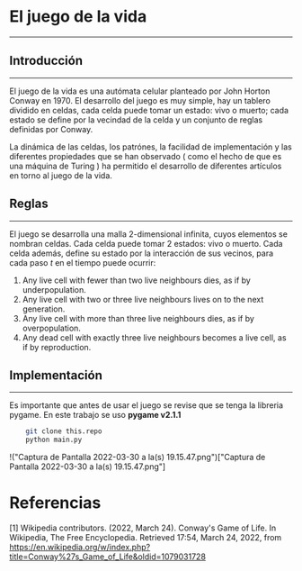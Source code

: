 # El juego de la vida
---
## Introducción 
---
El juego de la vida es una autómata celular planteado por John Horton Conway en 1970. El desarrollo del juego es muy simple, hay un tablero dividido en celdas, cada celda puede tomar un estado: vivo o muerto; cada estado se define por la vecindad de la celda y un conjunto de reglas definidas por Conway.

La dinámica de las celdas, los patrónes, la facilidad de implementación y las diferentes propiedades que se han observado ( como el hecho de que es una máquina de Turing ) ha permitido el desarrollo de diferentes artículos en torno al juego de la vida.

## Reglas
---
El juego se desarrolla una malla 2-dimensional infinita, cuyos elementos se nombran celdas. Cada celda puede tomar 2 estados: vivo o muerto. Cada celda además, define su estado por la interacción de sus vecinos, para cada paso $t$ en el tiempo puede ocurrir:
1. Any live cell with fewer than two live neighbours dies, as if by underpopulation.
2. Any live cell with two or three live neighbours lives on to the next generation.
3. Any live cell with more than three live neighbours dies, as if by overpopulation.
4. Any dead cell with exactly three live neighbours becomes a live cell, as if by reproduction.

## Implementación
---
Es importante que antes de usar el juego se revise que se tenga la libreria pygame. En este trabajo se uso **pygame v2.1.1**
```bash
    git clone this.repo
    python main.py
```
!("Captura de Pantalla 2022-03-30 a la(s) 19.15.47.png")["Captura de Pantalla 2022-03-30 a la(s) 19.15.47.png"]


# Referencias
[1] Wikipedia contributors. (2022, March 24). Conway's Game of Life. In Wikipedia, The Free Encyclopedia. Retrieved 17:54, March 24, 2022, from https://en.wikipedia.org/w/index.php?title=Conway%27s_Game_of_Life&oldid=1079031728
